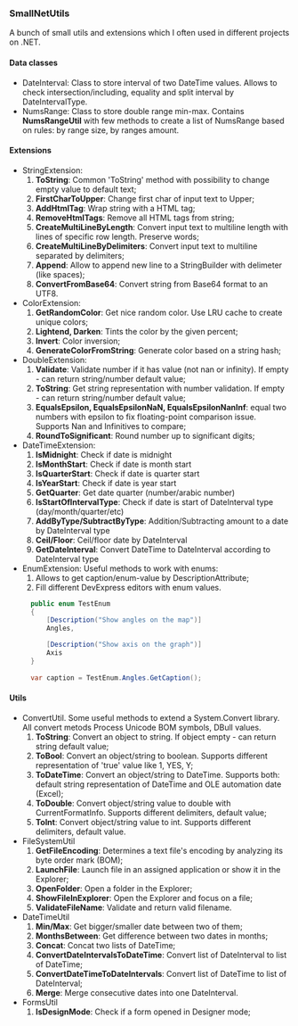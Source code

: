 ### SmallNetUtils
  A bunch of small utils and extensions which I often used in different projects on .NET. 

#### Data classes
* DateInterval: Class to store interval of two DateTime values. Allows to check intersection/including, equality and split interval by DateIntervalType.
* NumsRange: Class to store double range min-max. Contains <b>NumsRangeUtil</b> with few methods to create a list of NumsRange based on rules: by range size, by ranges amount.

#### Extensions
* StringExtension:
  1. <b>ToString</b>: Common 'ToString' method with possibility to change empty value to default text;
  2. <b>FirstCharToUpper</b>: Change first char of input text to Upper;
  3. <b>AddHtmlTag</b>: Wrap string with a HTML tag;
  4. <b>RemoveHtmlTags</b>: Remove all HTML tags from string;
  5. <b>CreateMultiLineByLength</b>: Convert input text to multiline length with lines of specific row length. Preserve words;
  6. <b>CreateMultiLineByDelimiters</b>: Convert input text to multiline separated by delimiters;
  7. <b>Append</b>: Allow to append new line to a StringBuilder with delimeter (like spaces);
  8. <b>ConvertFromBase64</b>: Convert string from Base64 format to an UTF8.
* ColorExtension:
  1. <b>GetRandomColor</b>: Get nice random color. Use LRU cache to create unique colors;
  2. <b>Lightend, Darken</b>: Tints the color by the given percent;
  3. <b>Invert</b>: Color inversion;
  4. <b>GenerateColorFromString</b>: Generate color based on a string hash;
* DoubleExtension:
  1. <b>Validate</b>: Validate number if it has value (not nan or infinity). If empty - can return string/number default value;
  2. <b>ToString</b>: Get string representation with number validation. If empty - can return string/number default value;
  3. <b>EqualsEpsilon, EqualsEpsilonNaN, EqualsEpsilonNanInf</b>: equal two numbers with epsilon to fix floating-point comparison issue. Supports Nan and Infinitives to compare; 
  6. <b>RoundToSignificant</b>: Round number up to significant digits;
* DateTimeExtension:
  1. <b>IsMidnight</b>: Check if date is midnight
  2. <b>IsMonthStart</b>: Check if date is month start
  3. <b>IsQuarterStart</b>: Check if date is quarter start
  4. <b>IsYearStart</b>: Check if date is year start
  5. <b>GetQuarter</b>: Get date quarter (number/arabic number)
  6. <b>IsStartOfIntervalType</b>: Check if date is start of DateInterval type (day/month/quarter/etc)
  7. <b>AddByType/SubtractByType</b>: Addition/Subtracting amount to a date by DateInterval type
  8. <b>Ceil/Floor</b>: Ceil/floor date by DateInterval
  9. <b>GetDateInterval</b>: Convert DateTime to DateInterval according to DateInterval type
* EnumExtension: Useful methods to work with enums:
  1. Allows to get caption/enum-value by DescriptionAttribute;
  2. Fill different DevExpress editors with enum values.
  ``` csharp
    public enum TestEnum
    {
        [Description("Show angles on the map")]
        Angles,

        [Description("Show axis on the graph")]
        Axis
    }
    
    var caption = TestEnum.Angles.GetCaption();
  ```
#### Utils
* ConvertUtil. Some useful methods to extend a System.Convert library. All convert metods Process Unicode BOM symbols, DBull values.
  1. <b>ToString</b>: Convert an object to string. If object empty - can return string default value;
  2. <b>ToBool</b>: Convert an object/string to boolean. Supports different representation of 'true' value like 1, YES, Y;
  3. <b>ToDateTime</b>: Convert an object/string to DateTime. Supports both: default string representation of DateTime and OLE automation date (Excel);
  4. <b>ToDouble</b>: Convert object/string value to double with CurrentFormatInfo. Supports different delimiters, default value;
  5. <b>ToInt</b>: Convert object/string value to int. Supports different delimiters, default value.
* FileSystemUtil
  1. <b>GetFileEncoding</b>: Determines a text file's encoding by analyzing its byte order mark (BOM);
  2. <b>LaunchFile</b>: Launch file in an assigned application or show it in the Explorer;
  3. <b>OpenFolder</b>: Open a folder in the Explorer;
  4. <b>ShowFileInExplorer</b>: Open the Explorer and focus on a file;
  5. <b>ValidateFileName</b>: Validate and return valid filename.
* DateTimeUtil
  1. <b>Min/Max</b>: Get bigger/smaller date between two of them;
  2. <b>MonthsBetween</b>: Get difference between two dates in months;
  3. <b>Concat</b>: Concat two lists of DateTime;
  4. <b>ConvertDateIntervalsToDateTime</b>: Convert list of DateInterval to list of DateTime;
  5. <b>ConvertDateTimeToDateIntervals</b>: Convert list of DateTime to list of DateInterval;
  6. <b>Merge</b>: Merge consecutive dates into one DateInterval.
* FormsUtil
  1. <b>IsDesignMode</b>: Check if a form opened in Designer mode;